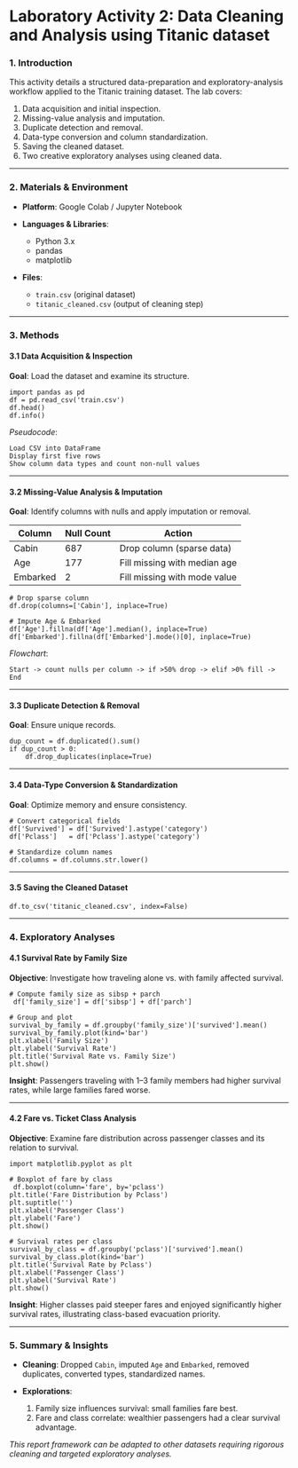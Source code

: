 # Laboratory Activity 2: Data Cleaning and Analysis using Titanic dataset

### 1. Introduction

This activity details a structured data-preparation and exploratory-analysis workflow applied to the Titanic training dataset. The lab covers:

1. Data acquisition and initial inspection.
2. Missing-value analysis and imputation.
3. Duplicate detection and removal.
4. Data-type conversion and column standardization.
5. Saving the cleaned dataset.
6. Two creative exploratory analyses using cleaned data.

---

### 2. Materials & Environment

* **Platform**: Google Colab / Jupyter Notebook
* **Languages & Libraries**:

  * Python 3.x
  * pandas
  * matplotlib
* **Files**:

  * `train.csv` (original dataset)
  * `titanic_cleaned.csv` (output of cleaning step)

---

### 3. Methods

#### 3.1 Data Acquisition & Inspection

**Goal**: Load the dataset and examine its structure.

```
import pandas as pd
df = pd.read_csv('train.csv')
df.head()
df.info()
```

*Pseudocode*:

```
Load CSV into DataFrame
Display first five rows
Show column data types and count non-null values
```

---

#### 3.2 Missing-Value Analysis & Imputation

**Goal**: Identify columns with nulls and apply imputation or removal.

| Column   | Null Count | Action                       |
| -------- | ---------- | ---------------------------- |
| Cabin    | 687        | Drop column (sparse data)    |
| Age      | 177        | Fill missing with median age |
| Embarked | 2          | Fill missing with mode value |

```
# Drop sparse column
df.drop(columns=['Cabin'], inplace=True)

# Impute Age & Embarked
df['Age'].fillna(df['Age'].median(), inplace=True)
df['Embarked'].fillna(df['Embarked'].mode()[0], inplace=True)
```

*Flowchart*:

```
Start -> count nulls per column -> if >50% drop -> elif >0% fill -> End
```

---

#### 3.3 Duplicate Detection & Removal

**Goal**: Ensure unique records.

```
dup_count = df.duplicated().sum()
if dup_count > 0:
    df.drop_duplicates(inplace=True)
```

---

#### 3.4 Data-Type Conversion & Standardization

**Goal**: Optimize memory and ensure consistency.

```
# Convert categorical fields
df['Survived'] = df['Survived'].astype('category')
df['Pclass']   = df['Pclass'].astype('category')

# Standardize column names
df.columns = df.columns.str.lower()
```

---

#### 3.5 Saving the Cleaned Dataset

```
df.to_csv('titanic_cleaned.csv', index=False)
```

---

### 4. Exploratory Analyses

#### 4.1 Survival Rate by Family Size

**Objective**: Investigate how traveling alone vs. with family affected survival.

```
# Compute family size as sibsp + parch
 df['family_size'] = df['sibsp'] + df['parch']
 
# Group and plot
survival_by_family = df.groupby('family_size')['survived'].mean()
survival_by_family.plot(kind='bar')
plt.xlabel('Family Size')
plt.ylabel('Survival Rate')
plt.title('Survival Rate vs. Family Size')
plt.show()
```

**Insight**: Passengers traveling with 1–3 family members had higher survival rates, while large families fared worse.

---

#### 4.2 Fare vs. Ticket Class Analysis

**Objective**: Examine fare distribution across passenger classes and its relation to survival.

```
import matplotlib.pyplot as plt

# Boxplot of fare by class
 df.boxplot(column='fare', by='pclass')
plt.title('Fare Distribution by Pclass')
plt.suptitle('')
plt.xlabel('Passenger Class')
plt.ylabel('Fare')
plt.show()

# Survival rates per class
survival_by_class = df.groupby('pclass')['survived'].mean()
survival_by_class.plot(kind='bar')
plt.title('Survival Rate by Pclass')
plt.xlabel('Passenger Class')
plt.ylabel('Survival Rate')
plt.show()
```

**Insight**: Higher classes paid steeper fares and enjoyed significantly higher survival rates, illustrating class-based evacuation priority.

---

### 5. Summary & Insights

* **Cleaning**: Dropped `Cabin`, imputed `Age` and `Embarked`, removed duplicates, converted types, standardized names.
* **Explorations**:

  1. Family size influences survival: small families fare best.
  2. Fare and class correlate: wealthier passengers had a clear survival advantage.

*This report framework can be adapted to other datasets requiring rigorous cleaning and targeted exploratory analyses.*
